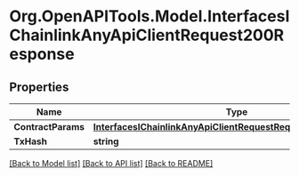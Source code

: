 # Org.OpenAPITools.Model.InterfacesIChainlinkAnyApiClientRequest200Response

## Properties

Name | Type | Description | Notes
------------ | ------------- | ------------- | -------------
**ContractParams** | [**InterfacesIChainlinkAnyApiClientRequestRequestContractParams**](InterfacesIChainlinkAnyApiClientRequestRequestContractParams.md) |  | 
**TxHash** | **string** |  | 

[[Back to Model list]](../README.md#documentation-for-models) [[Back to API list]](../README.md#documentation-for-api-endpoints) [[Back to README]](../README.md)

